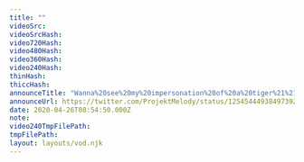 ```yaml
---
title: ""
videoSrc: 
videoSrcHash: 
video720Hash: 
video480Hash: 
video360Hash: 
video240Hash: 
thinHash: 
thiccHash: 
announceTitle: "Wanna%20see%20my%20impersonation%20of%20a%20tiger%21%21%3F%3F%20%20RAWRRRR%20%3C3"
announceUrl: https://twitter.com/ProjektMelody/status/1254544493849739264
date: 2020-04-26T08:54:50.000Z
note: 
video240TmpFilePath: 
tmpFilePath: 
layout: layouts/vod.njk
---
```

